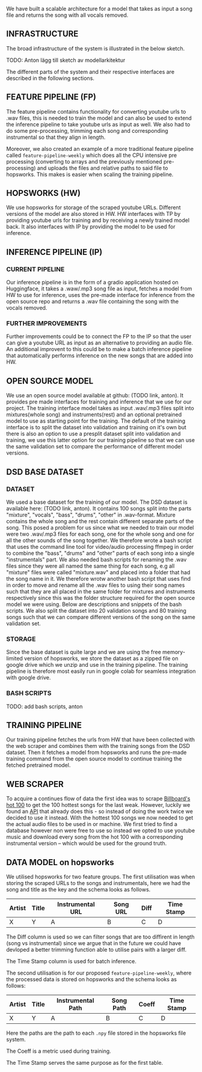 We have built a scalable architecture for a model that takes as input a song file and returns the song with all vocals removed.

## INFRASTRUCTURE

The broad infrastructure of the system is illustrated in the below sketch.

TODO: Anton lägg till sketch av modellarkitektur

The different parts of the system and their respective interfaces are described in the following sections.

## FEATURE PIPELINE (FP)

The feature pipeline contains functionality for converting youtube urls to .wav files, this is needed to train the model and can also be used to extend the inference pipeline to take youtube urls as input as well. We also had to do some pre-processing, trimming each song and corresponding instrumental so that they align in length.

Moreover, we also created an example of a more traditional feature pipeline called `feature-pipeline-weekly` which does all the CPU intensive pre processing (converting to arrays and the previously mentioned pre-processing) and uploads the files and relative paths to said file to hopsworks. This makes is easier when scaling the training pipeline.

## HOPSWORKS (HW)

We use hopsworks for storage of the scraped youtube URLs. Different versions of the model are also stored in HW. HW interfaces with TP by providing youtube urls for training and by receiving a newly trained model back. It also interfaces with IP by providing the model to be used for inference.

## INFERENCE PIPELINE (IP)

### CURRENT PIPELINE

Our inference pipeline is in the form of a gradio application hosted on Huggingface, it takes a .waw/.mp3 song file as input, fetches a model from HW to use for inference, uses the pre-made interface for inference from the open source repo and returns a .wav file containing the song with the vocals removed.

### FURTHER IMPROVEMENTS

Further improvements could be to connect the FP to the IP so that the user can give a youtube URL as input as an alternative to providing an audio file. An additional improvent to this could be to make a batch inference pipeline that automatically performs inference on the new songs that are added into HW.

## OPEN SOURCE MODEL

We use an open source model available at github: (TODO link, anton). It provides pre made interfaces for training and inference that we use for our project. The training interface model takes as input .wav/.mp3 files split into mixtures(whole song) and instruments(rest) and an optional pretrained model to use as starting point for the training. The default of the training interface is to split the dataset into validation and training on it's own but there is also an option to use a presplit dataset split into validation and training, we use this latter option for our training pipeline so that we can use the same validation set to compare the performance of different model versions.

## DSD BASE DATASET

### DATASET

We used a base dataset for the training of our model. The DSD dataset is available here: (TODO link, anton). It contains 100 songs split into the parts "mixture", "vocals", "bass", "drums", "other" in .wav-format. Mixture contains the whole song and the rest contain different separate parts of the song. This posed a problem for us since what we needed to train our model were two .wav/.mp3 files for each song, one for the whole song and one for all the other sounds of the song together. We therefore wrote a bash script that uses the command line tool for video/audio processing ffmpeg in order to combine the "bass", "drums" and "other" parts of each song into a single "instrumentals" part. We also needed bash scripts for renaming the .wav files since they were all named the same thing for each song, e.g all "mixture" files were called "mixture.wav" and placed into a folder that had the song name in it. We therefore wrotw another bash script that uses find in order to move and rename all the .wav files to using their song names such that they are all placed in the same folder for mixtures and instruments respectively since this was the folder structure required for the open source model we were using. Below are descriptions and snippets of the bash scripts.
We also split the dataset into 20 validation songs and 80 training songs such that we can compare different versions of the song on the same validation set.

### STORAGE

Since the base dataset is quite large and we are using the free memory-limited version of hopsworks, we store the dataset as a zipped file on google drive which we unzip and use in the training pipeline. The training pipeline is therefore most easily run in google colab for seamless integration with google drive.

### BASH SCRIPTS

TODO: add bash scripts, anton

## TRAINING PIPELINE

Our training pipeline fetches the urls from HW that have been collected with the web scraper and combines them with the training songs from the DSD dataset. Then it fetches a model from hopsworks and runs the pre-made training command from the open source model to continue training the fetched pretrained model.

## WEB SCRAPER

To acquire a continues flow of data the first idea was to scrape [Billboard's hot 100](https://www.billboard.com/charts/hot-100/) to get the 100 hottest songs for the last weak. However, luckily we found an [API](https://github.com/guoguo12/billboard-charts) that already does this - so instead of doing the work twice we decided to use it instead. With the hottest 100 songs we now needed to get the actual audio files to be used in or machine. We first tried to find a database however non were free to use so instead we opted to use youtube music and download every song from the hot 100 with a corresponding instrumental version – which would be used for the ground truth.

## DATA MODEL on hopsworks

We utilised hopsworks for two feature groups. The first utilisation was when storing the scraped URLs to the songs and instrumentals, here we had the song and title as the key and the schema looks as follows.

| Artist | Title | Instrumental URL | Song URL | Diff | Time Stamp |
| ------ | ----- | ---------------- | -------- | ---- | ---------- |
| X      | Y     | A                | B        | C    | D          |

The Diff column is used so we can filter songs that are too diffirent in length (song vs instrumental) since we argue that in the future we could have devloped a better trimming function able to utilise pairs with a larger diff.

The Time Stamp column is used for batch inference.

The second utilisation is for our proposed `feature-pipeline-weekly`, where the processed data is stored on hopsworks and the schema looks as follows:

| Artist | Title | Instrumental Path | Song Path | Coeff | Time Stamp |
| ------ | ----- | ----------------- | --------- | ----- | ---------- |
| X      | Y     | A                 | B         | C     | D          |

Here the paths are the path to each `.npy` file stored in the hopsworks file system.

The Coeff is a metric used during training.

The Time Stamp serves the same purpose as for the first table.
